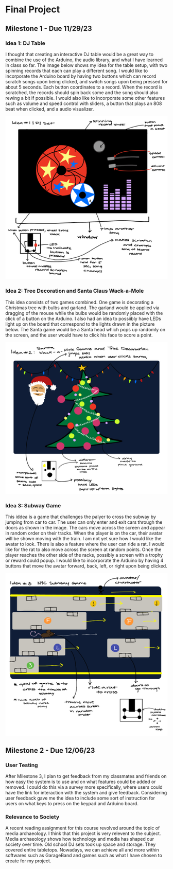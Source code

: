 # Final Project

## Milestone 1 - Due 11/29/23

### Idea 1: DJ Table

I thought that creating an interactive DJ table would be a great way to combine the use of the Arduino, the audio library, and what I have learned in class so far. The image below shows my idea for the table setup, with two spinning records that each can play a different song. I would like to incorporate the Arduino board by having two buttons which can record scratch songs upon being clicked, and switch songs upon being pressed for about 5 seconds. Each button coordinates to a record. When the record is scratched, the records should spin back some and the song should also rewing a bit if possible. I would also like to incorporate some other features such as volume and speed control with sliders, a button that plays an 808 beat when clicked, and a audio visualizer. 
 
![Idea 1: DJ Table](./finalidea3.JPG)

### Idea 2: Tree Decoration and Santa Claus Wack-a-Mole

This idea consists of two games combined. One game is decorating a Christmas tree with bulbs and garland. The garland would be applied via dragging of the mouse while the bulbs would be randomly placed with the click of a button on the Arduino. I also had an idea to possiibly have LEDs light up on the board that correspond to the lights drawn in the picture below. The Santa game would be a Santa head which pops up randomly on the screen, and the user would have to click his face to score a point.
 
![Idea 2: Christmas Game](./finalidea1.JPG)

### Idea 3: Subway Game

This iddea is a game that challenges the palyer to cross the subway by jumping from car to car. The user can only enter and exit cars through the doors as shown in the image. The cars move across the screen and appear in random order on their tracks. When the player is on the car, their avatar will be shown moving with the train. I am not yet sure how I would like the avatar to look. There is also a feature where the user can ride a rat. I would like for the rat to also move across the screen at random points. Once the player reaches the other side of the racks, possibly a screen with a trophy or reward could popup. I would like to incorporate the Arduino by having 4 buttons that move the avatar forward, back, left, or right upon being clicked.
 
![Idea 2: Christmas Game](./finalidea2.JPG)

## Milestone 2 - Due 12/06/23

### 

### User Testing
After Milestone 3, I plan to get feedback from my classmates and friends on how easy the system is to use and on what features could be added or removed. I could do this via a survey more specifically, where users could have the link for interaction with the system and give feedback. Considering user feedback gave me the idea to include some sort of instruction for users on what keys to press on the keypad and Arduino board.

### Relevance to Society
A recent reading assignment for this course revolved around the topic of media archaeology. I think that this project is very relevent to the subject. Media archaeology shows how technology and media has shaped our society over time. Old school DJ sets took up space and storage. They covered entire tabletops. Nowadays, we can achieve all and more within softwares such as GarageBand and games such as what I have chosen to create for my project.